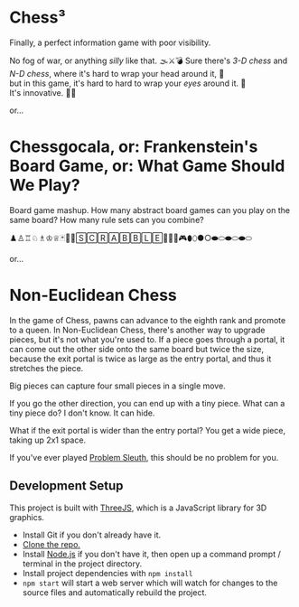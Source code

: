 
# Chess³

Finally, a perfect information game with poor visibility.

No fog of war, or anything *silly* like that. 🌫️⚔️💣
Sure there's *3-D chess* and *N-D chess*, where it's hard to wrap your head around it, 🤯  
but in this game, it's hard to hard to wrap your *eyes* around it. 👀  
It's innovative. 🍷🤔

or...

# Chessgocala, or: Frankenstein's Board Game, or: What Game Should We Play?

Board game mashup. How many abstract board games can you play on the same board?
How many rule sets can you combine?

♟️♙️♖️♘️♗️♔️♕️🃏🎲👾🅂🄲🅁🄰🄱🄱🄻🄴🎯🎱🎳🎮⬮⬯●○⬬⬭⬬⬭⬬⬭

or...

# Non-Euclidean Chess

In the game of Chess, pawns can advance to the eighth rank and promote to a queen.
In Non-Euclidean Chess, there's another way to upgrade pieces, but it's not what you're used to.
If a piece goes through a portal, it can come out the other side onto the same board but twice the size,
because the exit portal is twice as large as the entry portal, and thus it stretches the piece.

Big pieces can capture four small pieces in a single move.

If you go the other direction, you can end up with a tiny piece.
What can a tiny piece do? I don't know. It can hide.

What if the exit portal is wider than the entry portal?
You get a wide piece, taking up 2x1 space.

If you've ever played [Problem Sleuth], this should be no problem for you.


## Development Setup

This project is built with [ThreeJS], which is a JavaScript library for 3D graphics.

- Install Git if you don't already have it.
- [Clone the repo.][git clone]
- Install [Node.js][] if you don't have it, then open up a command prompt / terminal in the project directory.
- Install project dependencies with `npm install`
- `npm start` will start a web server which will watch for changes to the source files and automatically rebuild the project.

[Problem Sleuth]: https://www.homestuck.com/problem-sleuth/1
[ThreeJS]: https://threejs.org/
[Node.js]: https://nodejs.org/
[git lfs install]: https://help.github.com/en/github/managing-large-files/installing-git-large-file-storage
[git clone]: https://help.github.com/articles/cloning-a-repository/
